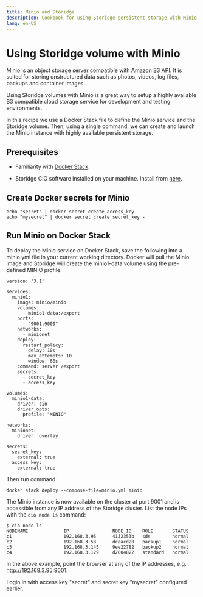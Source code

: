 ```yaml
---
title: Minio and Storidge
description: Cookbook for using Storidge persistent storage with Minio
lang: en-US
---
```


# Using Storidge volume with Minio

[Minio](https://minio.io/) is an object storage server compatible with [Amazon S3 API](https://docs.aws.amazon.com/AmazonS3/latest/API/Welcome.html). It is suited for storing unstructured data such as photos, videos, log files, backups and container images.

Using Storidge volumes with Minio is a great way to setup a highly available S3 compatible cloud storage service for development and testing environments.

In this recipe we use a Docker Stack file to define the Minio service and the Storidge volume. Then, using a single command, we can create and launch the Minio instance with highly available persistent storage.

## **Prerequisites**

- Familiarity with [Docker Stack](https://docs.docker.com/docker-cloud/apps/stacks/).

- Storidge CIO software installed on your machine. Install from [here](https://guide.storidge.com/getting_started/install.html).

## **Create Docker secrets for Minio**

```
echo "secret" | docker secret create access_key -
echo "mysecret" | docker secret create secret_key -
```

## **Run Minio on Docker Stack**

To deploy the Minio service on Docker Stack, save the following into a minio.yml file in your current working directory. Docker will pull the Minio image and Storidge will create the minio1-data volume using the pre-defined MINIO profile.

```
version: '3.1'

services:
  minio1:
    image: minio/minio
    volumes:
      - minio1-data:/export
    ports:
      - "9001:9000"
    networks:
      - minionet
    deploy:
      restart_policy:
        delay: 10s
        max_attempts: 10
        window: 60s
    command: server /export
    secrets:
      - secret_key
      - access_key

volumes:
  minio1-data:
    driver: cio
    driver_opts:
      profile: "MINIO"

networks:
  minionet:
    driver: overlay

secrets:
  secret_key:
    external: true
  access_key:
    external: true
```

Then run command

```
docker stack deploy --compose-file=minio.yml minio
```

The Minio instance is now available on the cluster at port 9001 and is accessible from any IP address of the Storidge cluster. List the node IPs with the `cio node ls` command:

```
$ cio node ls
NODENAME             IP                NODE_ID    ROLE       STATUS
c1                   192.168.3.95      4132353b   sds        normal
c2                   192.168.3.53      dceacd20   backup1    normal
c3                   192.168.3.145     9ee22782   backup2    normal
c4                   192.168.3.129     d2004822   standard   normal
```

In the above example, point the browser at any of the IP addresses, e.g. http://192.168.3.95:9001.

Login in with access key "secret" and secret key "mysecret" configured earlier.

